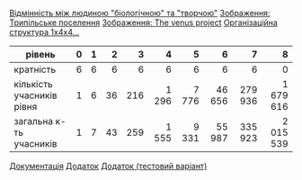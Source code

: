 [Відмінність між людиною "біологічною" та "творчою"](./creature.drawio.html)
[Зображення: Трипільське поселення](./trypillya.jpg)
[Зображення: The venus project](./venus.project.jpg)
[Організаційна структура 1х4х4...](./collaboration.pdf)

| рівень                    | 0 | 1 | 2  | 3   | 4     | 5     | 6      | 7       | 8         |
|---------------------------|---|---|---:|----:|------:|------:|-------:|--------:|----------:|
| кратність                 | 6 | 6 | 6  | 6   | 6     | 6     | 6      | 6       | 0         |
| кількість учасників рівня | 1 | 6 | 36 | 216 | 1 296 | 7 776 | 46 656 | 279 936 | 1 679 616 |
| загальна к-ть учасників   | 1 | 7 | 43 | 259 | 1 555 | 9 331 | 55 987 | 335 923 | 2 015 539 |

[Документація](../../README.md)
[Додаток](https://merega.herokuapp.com/)
[Додаток (тестовий варіант)](https://younworld-188e695e6363.herokuapp.com/)
